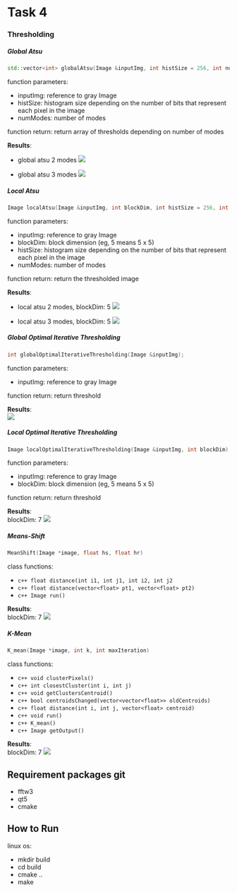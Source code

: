 # Task 4
### Thresholding
##### Global Atsu
```c++
std::vector<int> globalAtsu(Image &inputImg, int histSize = 256, int numModes = 2);
```
function parameters:
  * inputImg: reference to gray Image
  * histSize: histogram size depending on the number of bits that represent each pixel in the image
  * numModes: number of modes

function return: return array of thresholds depending on number of modes

**Results**:<br>
* global atsu 2 modes
![](images/atsu-global-2-modes.png)
  
* global atsu 3 modes
![](images/atsu-global-3-modes.png)

##### Local Atsu
```c++
Image localAtsu(Image &inputImg, int blockDim, int histSize = 256, int numModes = 2);
```
function parameters:
* inputImg: reference to gray Image
* blockDim: block dimension (eg, 5 means 5 x 5)
* histSize: histogram size depending on the number of bits that represent each pixel in the image
* numModes: number of modes

function return: return the thresholded image

**Results**:<br>
* local atsu 2 modes, blockDim: 5
![](images/atsu-local-2-modes.png)

* local atsu 3 modes, blockDim: 5
![](images/atsu-local-3-modes.png)
##### Global Optimal Iterative Thresholding

```c++
int globalOptimalIterativeThresholding(Image &inputImg);
```
function parameters:
   * inputImg: reference to gray Image 

function return: return threshold

 **Results**:<br>
![](images/global-optimal.png)

##### Local Optimal Iterative Thresholding
```c++
Image localOptimalIterativeThresholding(Image &inputImg, int blockDim);
```
function parameters:
* inputImg: reference to gray Image
* blockDim: block dimension (eg, 5 means 5 x 5)

function return: return threshold

**Results**:<br>
blockDim: 7
![](images/local-optimal.png)

##### Means-Shift
```c++
MeanShift(Image *image, float hs, float hr)
```
class functions:
* ```c++ float distance(int i1, int j1, int i2, int j2```
* ```c++ float distance(vector<float> pt1, vector<float> pt2)```
* ```c++ Image run()```


**Results**:<br>
blockDim: 7
![](images/Mean-Sift.jpg)

##### K-Mean
```c++
K_mean(Image *image, int k, int maxIteration)
```
class functions:
* ```c++ void clusterPixels()```
* ```c++ int closestCluster(int i, int j)```
* ```c++ void getClustersCentroid()```
* ```c++ bool centroidsChanged(vector<vector<float>> oldCentroids)```
* ```c++ float distance(int i, int j, vector<float> centroid)```
* ```c++ void run()```
* ```c++ K_mean()```
* ```c++ Image getOutput()```

**Results**:<br>
blockDim: 7
![](images/K-Mean.jpg)

## Requirement packages git
* fftw3
* qt5
* cmake

## How to Run
linux os:
* mkdir build
* cd build 
* cmake ..
* make 

